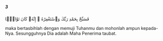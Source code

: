 ##### 3

<span class="ayah">فَسَبِّحْ بِحَمْدِ رَبِّكَ وَٱسْتَغْفِرْهُ ۚ إِنَّهُۥ كَانَ تَوَّابًۢا</span>

<span class="ayah_translation">maka bertasbihlah dengan memuji Tuhanmu dan mohonlah ampun kepada-Nya. Sesungguhnya Dia adalah Maha Penerima taubat.</span>
